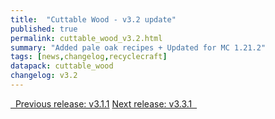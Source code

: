 ```yaml
---
title:  "Cuttable Wood - v3.2 update"
published: true
permalink: cuttable_wood_v3.2.html
summary: "Added pale oak recipes + Updated for MC 1.21.2"
tags: [news,changelog,recyclecraft]
datapack: cuttable_wood
changelog: v3.2
---
```


<div class="btn-group">
    <a href="cuttable_wood_v3.1.1.html" role="button" class="btn btn-primary"><i class="fa fa-caret-left"></i>&nbsp; Previous release: v3.1.1</a>
    <a href="cuttable_wood_v3.3.1.html" role="button" class="btn btn-primary">Next release: v3.3.1 &nbsp;<i class="fa fa-caret-right"></i></a>
</div>